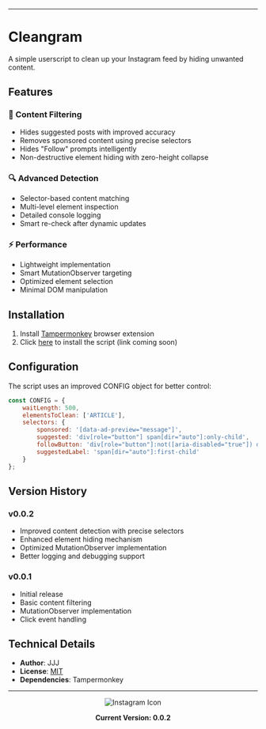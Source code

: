 
---
# Cleangram

A simple userscript to clean up your Instagram feed by hiding unwanted content.

## Features

### 🧹 Content Filtering
- Hides suggested posts with improved accuracy
- Removes sponsored content using precise selectors
- Hides "Follow" prompts intelligently
- Non-destructive element hiding with zero-height collapse

### 🔍 Advanced Detection
- Selector-based content matching
- Multi-level element inspection
- Detailed console logging
- Smart re-check after dynamic updates

### ⚡ Performance
- Lightweight implementation
- Smart MutationObserver targeting
- Optimized element selection
- Minimal DOM manipulation

## Installation

1. Install [Tampermonkey](https://www.tampermonkey.net/) browser extension
2. Click [here](#) to install the script (link coming soon)

## Configuration

The script uses an improved CONFIG object for better control:
```javascript
const CONFIG = {
    waitLength: 500,
    elementsToClean: ['ARTICLE'],
    selectors: {
        sponsored: '[data-ad-preview="message"]',
        suggested: 'div[role="button"] span[dir="auto"]:only-child',
        followButton: 'div[role="button"]:not([aria-disabled="true"]) div[class*="x1i10hfl"]',
        suggestedLabel: 'span[dir="auto"]:first-child'
    }
};
```

## Version History

### v0.0.2
- Improved content detection with precise selectors
- Enhanced element hiding mechanism
- Optimized MutationObserver implementation
- Better logging and debugging support

### v0.0.1
- Initial release
- Basic content filtering
- MutationObserver implementation
- Click event handling

## Technical Details

- **Author**: JJJ
- **License**: [MIT](https://choosealicense.com/licenses/mit/)
- **Dependencies**: Tampermonkey

---

<div align="center">
<img src="https://www.google.com/s2/favicons?sz=64&domain=instagram.com" alt="Instagram Icon">

**Current Version: 0.0.2**
</div>
